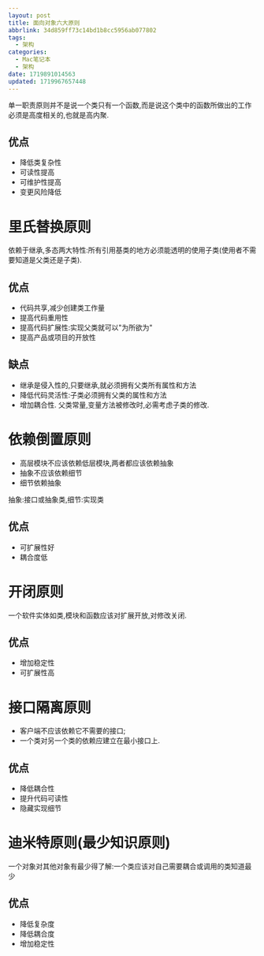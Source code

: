 ```yaml
---
layout: post
title: 面向对象六大原则
abbrlink: 34d859ff73c14bd1b8cc5956ab077802
tags:
  - 架构
categories:
  - Mac笔记本
  - 架构
date: 1719891014563
updated: 1719967657448
---
```


单一职责原则并不是说一个类只有一个函数,而是说这个类中的函数所做出的工作必须是高度相关的,也就是高内聚.

## 优点

- 降低类复杂性
- 可读性提高
- 可维护性提高
- 变更风险降低

# 里氏替换原则

依赖于继承,多态两大特性:所有引用基类的地方必须能透明的使用子类(使用者不需要知道是父类还是子类).

## 优点

- 代码共享,减少创建类工作量
- 提高代码重用性
- 提高代码扩展性:实现父类就可以"为所欲为"
- 提高产品或项目的开放性

## 缺点

- 继承是侵入性的,只要继承,就必须拥有父类所有属性和方法
- 降低代码灵活性:子类必须拥有父类的属性和方法
- 增加耦合性. 父类常量,变量方法被修改时,必需考虑子类的修改.

# 依赖倒置原则

- 高层模块不应该依赖低层模块,两者都应该依赖抽象
- 抽象不应该依赖细节
- 细节依赖抽象

抽象:接口或抽象类,细节:实现类

## 优点

- 可扩展性好
- 耦合度低

# 开闭原则

一个软件实体如类,模块和函数应该对扩展开放,对修改关闭.

## 优点

- 增加稳定性
- 可扩展性高

# 接口隔离原则

- 客户端不应该依赖它不需要的接口;
- 一个类对另一个类的依赖应建立在最小接口上.

## 优点

- 降低耦合性
- 提升代码可读性
- 隐藏实现细节

# 迪米特原则(最少知识原则)

一个对象对其他对象有最少得了解:一个类应该对自己需要耦合或调用的类知道最少

## 优点

- 降低复杂度
- 降低耦合度
- 增加稳定性
